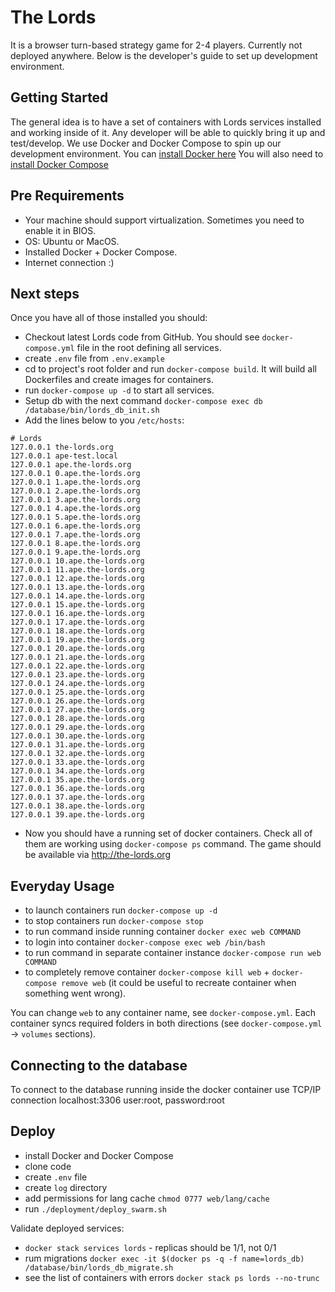# The Lords

It is a browser turn-based strategy game for 2-4 players. Currently not deployed anywhere. Below is the developer's guide to set up development environment.

Getting Started
---------------

The general idea is to have a set of containers with Lords services installed and working inside of it. Any developer will be able to quickly bring it up and test/develop.
We use Docker and Docker Compose to spin up our development environment.
You can [install Docker here](https://docs.docker.com/engine/installation/linux/ubuntu/)
You will also need to [install Docker Compose](https://docs.docker.com/compose/install/)

Pre Requirements
---------------

- Your machine should support virtualization. Sometimes you need to enable it in BIOS.
- OS: Ubuntu or MacOS.
- Installed Docker + Docker Compose.
- Internet connection :)

Next steps
---------------

Once you have all of those installed you should:
- Checkout latest Lords code from GitHub. You should see `docker-compose.yml` file in the root defining all services.
- create `.env` file from `.env.example`
- cd to project's root folder and run `docker-compose build`. It will build all Dockerfiles and create images for containers.
- run `docker-compose up -d` to start all services.
- Setup db with the next command `docker-compose exec db /database/bin/lords_db_init.sh`
- Add the lines below to you `/etc/hosts`:
```
# Lords
127.0.0.1 the-lords.org
127.0.0.1 ape-test.local
127.0.0.1 ape.the-lords.org
127.0.0.1 0.ape.the-lords.org
127.0.0.1 1.ape.the-lords.org
127.0.0.1 2.ape.the-lords.org
127.0.0.1 3.ape.the-lords.org
127.0.0.1 4.ape.the-lords.org
127.0.0.1 5.ape.the-lords.org
127.0.0.1 6.ape.the-lords.org
127.0.0.1 7.ape.the-lords.org
127.0.0.1 8.ape.the-lords.org
127.0.0.1 9.ape.the-lords.org
127.0.0.1 10.ape.the-lords.org
127.0.0.1 11.ape.the-lords.org
127.0.0.1 12.ape.the-lords.org
127.0.0.1 13.ape.the-lords.org
127.0.0.1 14.ape.the-lords.org
127.0.0.1 15.ape.the-lords.org
127.0.0.1 16.ape.the-lords.org
127.0.0.1 17.ape.the-lords.org
127.0.0.1 18.ape.the-lords.org
127.0.0.1 19.ape.the-lords.org
127.0.0.1 20.ape.the-lords.org
127.0.0.1 21.ape.the-lords.org
127.0.0.1 22.ape.the-lords.org
127.0.0.1 23.ape.the-lords.org
127.0.0.1 24.ape.the-lords.org
127.0.0.1 25.ape.the-lords.org
127.0.0.1 26.ape.the-lords.org
127.0.0.1 27.ape.the-lords.org
127.0.0.1 28.ape.the-lords.org
127.0.0.1 29.ape.the-lords.org
127.0.0.1 30.ape.the-lords.org
127.0.0.1 31.ape.the-lords.org
127.0.0.1 32.ape.the-lords.org
127.0.0.1 33.ape.the-lords.org
127.0.0.1 34.ape.the-lords.org
127.0.0.1 35.ape.the-lords.org
127.0.0.1 36.ape.the-lords.org
127.0.0.1 37.ape.the-lords.org
127.0.0.1 38.ape.the-lords.org
127.0.0.1 39.ape.the-lords.org
```
- Now you should have a running set of docker containers. Check all of them are working using `docker-compose ps` command. The game should be available via http://the-lords.org

Everyday Usage
---------------
- to launch containers run `docker-compose up -d`
- to stop containers run `docker-compose stop`
- to run command inside running container `docker exec web COMMAND`
- to login into container `docker-compose exec web /bin/bash`
- to run command in separate container instance `docker-compose run web COMMAND`
- to completely remove container `docker-compose kill web` + `docker-compose remove web` (it could be useful to recreate container when something went wrong).


You can change `web` to any container name, see `docker-compose.yml`.
Each container syncs required folders in both directions (see `docker-compose.yml` -> `volumes` sections).

Connecting to the database
---------------
To connect to the database running inside the docker container use TCP/IP connection localhost:3306 user:root, password:root

Deploy
---------------
- install Docker and Docker Compose
- clone code
- create `.env` file
- create `log` directory
- add permissions for lang cache `chmod 0777 web/lang/cache`
- run `./deployment/deploy_swarm.sh`

Validate deployed services:
- `docker stack services lords` - replicas should be 1/1, not 0/1
- rum migrations `docker exec -it $(docker ps -q -f name=lords_db) /database/bin/lords_db_migrate.sh`
- see the list of containers with errors `docker stack ps lords --no-trunc`


